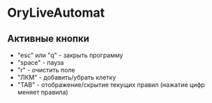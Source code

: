 # OryLiveAutomat

## Активные кнопки
* "esc" или "q" - закрыть программу
* "space" - пауза
* "r" - очистить поле
* "ЛКМ" - добавить/убрать клетку
* "TAB" - отображение/скрытие текущих правил (нажатие цифр меняет правила)
